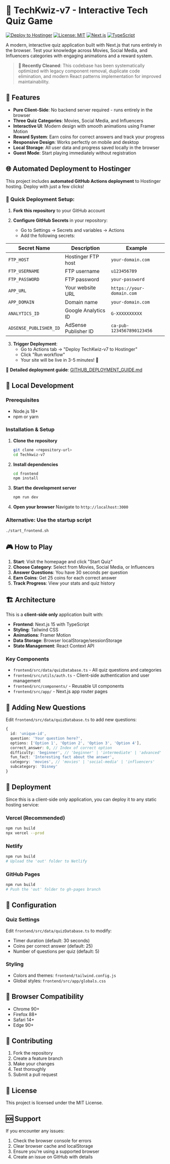 # 🎯 TechKwiz-v7 - Interactive Tech Quiz Game

[![Deploy to Hostinger](https://github.com/jaseem66caj/Techkwiz-v7/actions/workflows/deploy-hostinger.yml/badge.svg)](https://github.com/jaseem66caj/Techkwiz-v7/actions/workflows/deploy-hostinger.yml)
[![License: MIT](https://img.shields.io/badge/License-MIT-yellow.svg)](https://opensource.org/licenses/MIT)
[![Next.js](https://img.shields.io/badge/Next.js-15.4.4-black)](https://nextjs.org/)
[![TypeScript](https://img.shields.io/badge/TypeScript-5.0-blue)](https://www.typescriptlang.org/)

A modern, interactive quiz application built with Next.js that runs entirely in the browser. Test your knowledge across Movies, Social Media, and Influencers categories with engaging animations and a reward system.

> **🧹 Recently Cleaned**: This codebase has been systematically optimized with legacy component removal, duplicate code elimination, and modern React patterns implementation for improved maintainability.

## 🌟 Features

- **Pure Client-Side**: No backend server required - runs entirely in the browser
- **Three Quiz Categories**: Movies, Social Media, and Influencers
- **Interactive UI**: Modern design with smooth animations using Framer Motion
- **Reward System**: Earn coins for correct answers and track your progress
- **Responsive Design**: Works perfectly on mobile and desktop
- **Local Storage**: All user data and progress saved locally in the browser
- **Guest Mode**: Start playing immediately without registration

## 🌐 Automated Deployment to Hostinger

This project includes **automated GitHub Actions deployment** to Hostinger hosting. Deploy with just a few clicks!

### 🚀 Quick Deployment Setup:

1. **Fork this repository** to your GitHub account

2. **Configure GitHub Secrets** in your repository:
   - Go to Settings → Secrets and variables → Actions
   - Add the following secrets:

| Secret Name | Description | Example |
|-------------|-------------|---------|
| `FTP_HOST` | Hostinger FTP host | `your-domain.com` |
| `FTP_USERNAME` | FTP username | `u123456789` |
| `FTP_PASSWORD` | FTP password | `your-password` |
| `APP_URL` | Your website URL | `https://your-domain.com` |
| `APP_DOMAIN` | Domain name | `your-domain.com` |
| `ANALYTICS_ID` | Google Analytics ID | `G-XXXXXXXXXX` |
| `ADSENSE_PUBLISHER_ID` | AdSense Publisher ID | `ca-pub-1234567890123456` |

3. **Trigger Deployment**:
   - Go to Actions tab → "Deploy TechKwiz-v7 to Hostinger"
   - Click "Run workflow"
   - Your site will be live in 3-5 minutes! 🎉

📖 **Detailed deployment guide**: [GITHUB_DEPLOYMENT_GUIDE.md](frontend/GITHUB_DEPLOYMENT_GUIDE.md)

## 🚀 Local Development

### Prerequisites
- Node.js 18+
- npm or yarn

### Installation & Setup

1. **Clone the repository**
   ```bash
   git clone <repository-url>
   cd Techkwiz-v7
   ```

2. **Install dependencies**
   ```bash
   cd frontend
   npm install
   ```

3. **Start the development server**
   ```bash
   npm run dev
   ```

4. **Open your browser**
   Navigate to `http://localhost:3000`

### Alternative: Use the startup script
```bash
./start_frontend.sh
```

## 🎮 How to Play

1. **Start**: Visit the homepage and click "Start Quiz"
2. **Choose Category**: Select from Movies, Social Media, or Influencers
3. **Answer Questions**: You have 30 seconds per question
4. **Earn Coins**: Get 25 coins for each correct answer
5. **Track Progress**: View your stats and quiz history

## 🏗️ Architecture

This is a **client-side only** application built with:

- **Frontend**: Next.js 15 with TypeScript
- **Styling**: Tailwind CSS
- **Animations**: Framer Motion
- **Data Storage**: Browser localStorage/sessionStorage
- **State Management**: React Context API

### Key Components

- `frontend/src/data/quizDatabase.ts` - All quiz questions and categories
- `frontend/src/utils/auth.ts` - Client-side authentication and user management
- `frontend/src/components/` - Reusable UI components
- `frontend/src/app/` - Next.js app router pages

## 📝 Adding New Questions

Edit `frontend/src/data/quizDatabase.ts` to add new questions:

```typescript
{
  id: 'unique-id',
  question: 'Your question here?',
  options: ['Option 1', 'Option 2', 'Option 3', 'Option 4'],
  correct_answer: 0, // Index of correct option
  difficulty: 'beginner', // 'beginner' | 'intermediate' | 'advanced'
  fun_fact: 'Interesting fact about the answer',
  category: 'movies', // 'movies' | 'social-media' | 'influencers'
  subcategory: 'Disney'
}
```

## 🚀 Deployment

Since this is a client-side only application, you can deploy it to any static hosting service:

### Vercel (Recommended)
```bash
npm run build
npx vercel --prod
```

### Netlify
```bash
npm run build
# Upload the 'out' folder to Netlify
```

### GitHub Pages
```bash
npm run build
# Push the 'out' folder to gh-pages branch
```

## 🔧 Configuration

### Quiz Settings
Edit `frontend/src/data/quizDatabase.ts` to modify:
- Timer duration (default: 30 seconds)
- Coins per correct answer (default: 25)
- Number of questions per quiz (default: 5)

### Styling
- Colors and themes: `frontend/tailwind.config.js`
- Global styles: `frontend/src/app/globals.css`

## 📱 Browser Compatibility

- Chrome 90+
- Firefox 88+
- Safari 14+
- Edge 90+

## 🤝 Contributing

1. Fork the repository
2. Create a feature branch
3. Make your changes
4. Test thoroughly
5. Submit a pull request

## 📄 License

This project is licensed under the MIT License.

## 🆘 Support

If you encounter any issues:
1. Check the browser console for errors
2. Clear browser cache and localStorage
3. Ensure you're using a supported browser
4. Create an issue on GitHub with details
